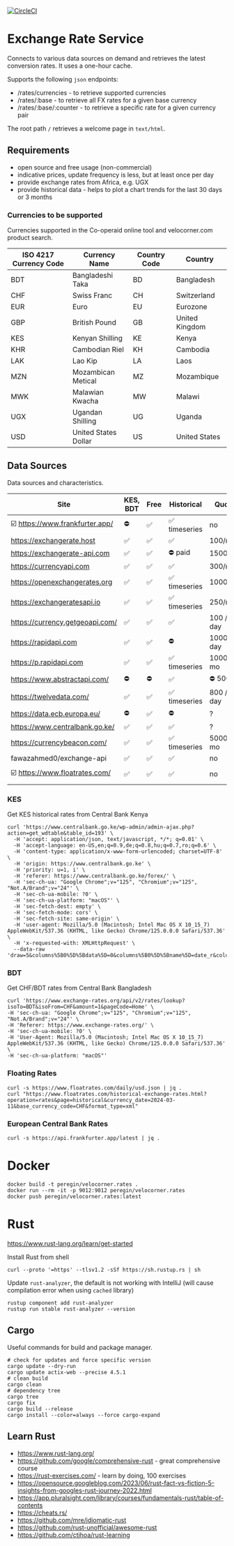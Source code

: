 [![CircleCI](https://dl.circleci.com/status-badge/img/gh/peregin/exchange-rate-service/tree/master.svg?style=shield)](https://dl.circleci.com/status-badge/redirect/gh/peregin/exchange-rate-service/tree/master)

# Exchange Rate Service
Connects to various data sources on demand and retrieves the latest conversion rates.
It uses a one-hour cache.

Supports the following `json` endpoints:
- /rates/currencies - to retrieve supported currencies
- /rates/:base - to retrieve all FX rates for a given base currency
- /rates/:base/:counter - to retrieve a specific rate for a given currency pair

The root path `/` retrieves a welcome page in `text/html`.

## Requirements
- open source and free usage (non-commercial)
- indicative prices, update frequency is less, but at least once per day
- provide exchange rates from Africa, e.g. UGX
- provide historical data - helps to plot a chart trends for the last 30 days or 3 months

### Currencies to be supported
Currencies supported in the Co-operaid online tool and velocorner.com product search. 

| ISO 4217 Currency Code | Currency Name       | Country Code | Country       |
|------------------------|---------------------|--------------|---------------|
| BDT                    | Bangladeshi Taka    | BD           | Bangladesh    |
| CHF                    | Swiss Franc         | CH           | Switzerland   |
| EUR                    | Euro                | EU           | Eurozone      |
| GBP                    | British Pound       | GB           | United Kingdom|
| KES                    | Kenyan Shilling     | KE           | Kenya         |
| KHR                    | Cambodian Riel      | KH           | Cambodia      |
| LAK                    | Lao Kip             | LA           | Laos          |
| MZN                    | Mozambican Metical  | MZ           | Mozambique    |
| MWK                    | Malawian Kwacha     | MW           | Malawi        |
| UGX                    | Ugandan Shilling    | UG           | Uganda        |
| USD                    | United States Dollar| US           | United States |


## Data Sources
Data sources and characteristics.

| Site                            | KES, BDT | Free | Historical   | Quota      | Source      |
|---------------------------------|----------|------|--------------|------------|-------------|
| ☑️ https://www.frankfurter.app/ | ⛔️       | ✅    | ✅ timeseries | no         | ECB         |
| https://exchangerate.host       | ✅        | ✅    | ✅            | 100/mo     | multiple    | 
| https://exchangerate-api.com    | ✅        | ✅    | ⛔️ paid      | 1500/mo    | 30+         | 
| https://currencyapi.com         | ✅        | ✅    | ✅            | 300/mo     | multiple    |
| https://openexchangerates.org   | ✅        | ✅    | ✅ timeseries | 1000/mo    | multiple    |
| https://exchangeratesapi.io     | ✅        | ✅    | ✅ timeseries | 250/mo     | multiple    |
| https://currency.getgeoapi.com/ | ✅        | ✅    | ✅            | 100 / day  | multiple    |
| https://rapidapi.com            | ✅        | ✅    | ⛔️           | 1000 / day | multiple    |
| https://p.rapidapi.com          | ✅        | ✅    | ✅ timeseries | 1000 / mo  | multiple    |
| https://www.abstractapi.com/    | ⛔️       | ⛔️   | ✅            | ⛔️ 500     | multiple    |
| https://twelvedata.com/         | ✅        | ✅    | ✅ timeseries | 800 / day  | multiple    |
| https://data.ecb.europa.eu/     | ⛔️       | ✅    | ⛔️           | ?          | ECB         |
| https://www.centralbank.go.ke/  | ✅        | ✅    | ✅            | ?          | CBK         |
| https://currencybeacon.com/     | ✅        | ✅    | ✅ timeseries | 5000 / mo  | multiple    |
| fawazahmed0/exchange-api        | ✅        | ✅    | ✅            | no         | unknown     |
| ☑️ https://www.floatrates.com/  | ✅        | ✅    | ✅            | no         | CB multiple |

### KES
Get KES historical rates from Central Bank Kenya
```shell
curl 'https://www.centralbank.go.ke/wp-admin/admin-ajax.php?action=get_wdtable&table_id=193' \
  -H 'accept: application/json, text/javascript, */*; q=0.01' \
  -H 'accept-language: en-US,en;q=0.9,de;q=0.8,hu;q=0.7,ro;q=0.6' \
  -H 'content-type: application/x-www-form-urlencoded; charset=UTF-8' \
  -H 'origin: https://www.centralbank.go.ke' \
  -H 'priority: u=1, i' \
  -H 'referer: https://www.centralbank.go.ke/forex/' \
  -H 'sec-ch-ua: "Google Chrome";v="125", "Chromium";v="125", "Not.A/Brand";v="24"' \
  -H 'sec-ch-ua-mobile: ?0' \
  -H 'sec-ch-ua-platform: "macOS"' \
  -H 'sec-fetch-dest: empty' \
  -H 'sec-fetch-mode: cors' \
  -H 'sec-fetch-site: same-origin' \
  -H 'user-agent: Mozilla/5.0 (Macintosh; Intel Mac OS X 10_15_7) AppleWebKit/537.36 (KHTML, like Gecko) Chrome/125.0.0.0 Safari/537.36' \
  -H 'x-requested-with: XMLHttpRequest' \
  --data-raw 'draw=5&columns%5B0%5D%5Bdata%5D=0&columns%5B0%5D%5Bname%5D=date_r&columns%5B0%5D%5Bsearchable%5D=true&columns%5B0%5D%5Borderable%5D=true&columns%5B0%5D%5Bsearch%5D%5Bvalue%5D=11%2F03%2F2024~02%2F06%2F2024&columns%5B0%5D%5Bsearch%5D%5Bregex%5D=false&columns%5B1%5D%5Bdata%5D=1&columns%5B1%5D%5Bname%5D=currency&columns%5B1%5D%5Bsearchable%5D=true&columns%5B1%5D%5Borderable%5D=true&columns%5B1%5D%5Bsearch%5D%5Bvalue%5D=S+FRANC&columns%5B1%5D%5Bsearch%5D%5Bregex%5D=false&columns%5B2%5D%5Bdata%5D=2&columns%5B2%5D%5Bname%5D=ROUND(jx_views_fx_new_rates.mean%2C4)&columns%5B2%5D%5Bsearchable%5D=true&columns%5B2%5D%5Borderable%5D=true&columns%5B2%5D%5Bsearch%5D%5Bvalue%5D=&columns%5B2%5D%5Bsearch%5D%5Bregex%5D=false&order%5B0%5D%5Bcolumn%5D=0&order%5B0%5D%5Bdir%5D=desc&start=0&length=100&search%5Bvalue%5D=&search%5Bregex%5D=false&sRangeSeparator=~'
```

### BDT
Get CHF/BDT rates from Central Bank Bangladesh
```shell
curl 'https://www.exchange-rates.org/api/v2/rates/lookup?isoTo=BDT&isoFrom=CHF&amount=1&pageCode=Home' \
-H 'sec-ch-ua: "Google Chrome";v="125", "Chromium";v="125", "Not.A/Brand";v="24"' \
-H 'Referer: https://www.exchange-rates.org/' \
-H 'sec-ch-ua-mobile: ?0' \
-H 'User-Agent: Mozilla/5.0 (Macintosh; Intel Mac OS X 10_15_7) AppleWebKit/537.36 (KHTML, like Gecko) Chrome/125.0.0.0 Safari/537.36' \
-H 'sec-ch-ua-platform: "macOS"'
```

### Floating Rates
```shell
curl -s https://www.floatrates.com/daily/usd.json | jq .
curl "https://www.floatrates.com/historical-exchange-rates.html?operation=rates&page=historical&currency_date=2024-03-11&base_currency_code=CHF&format_type=xml"
```

### European Central Bank Rates
```shell
curl -s https://api.frankfurter.app/latest | jq .
```

# Docker
```shell
docker build -t peregin/velocorner.rates .
docker run --rm -it -p 9012:9012 peregin/velocorner.rates
docker push peregin/velocorner.rates:latest
```

# Rust
https://www.rust-lang.org/learn/get-started

Install Rust from shell
```shell
curl --proto '=https' --tlsv1.2 -sSf https://sh.rustup.rs | sh
```

Update `rust-analyzer`, the default is not working with IntelliJ (will cause compilation error when using `cached` library)
```shell
rustup component add rust-analyzer
rustup run stable rust-analyzer --version
```

## Cargo
Useful commands for build and package manager.

```shell
# check for updates and force specific version
cargo update --dry-run
cargo update actix-web --precise 4.5.1
# clean build
cargo clean
# dependency tree
cargo tree
cargo fix
cargo build --release
cargo install --color=always --force cargo-expand
```

## Learn Rust
- https://www.rust-lang.org/
- https://github.com/google/comprehensive-rust - great comprehensive course
- https://rust-exercises.com/ - learn by doing, 100 exercises
- https://opensource.googleblog.com/2023/06/rust-fact-vs-fiction-5-insights-from-googles-rust-journey-2022.html
- https://app.pluralsight.com/library/courses/fundamentals-rust/table-of-contents
- https://cheats.rs/
- https://github.com/mre/idiomatic-rust
- https://github.com/rust-unofficial/awesome-rust
- https://github.com/ctjhoa/rust-learning


